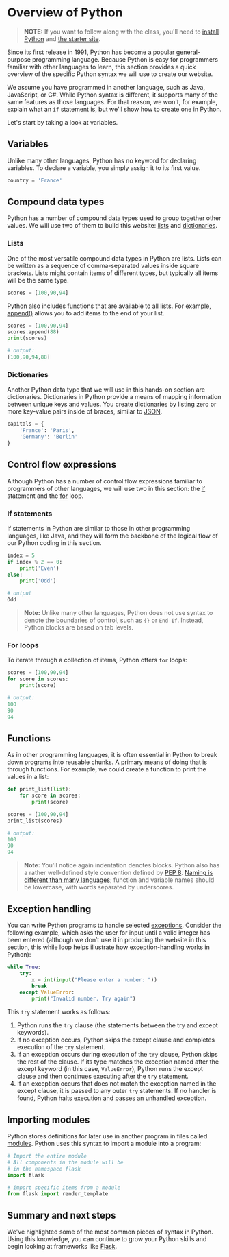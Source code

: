 # Overview of Python

> **NOTE:** If you want to follow along with the class, you'll need to [install Python](./install-python.md) and [the starter site](./install-starter.md).

Since its first release in 1991, Python has become a popular general-purpose programming language. Because Python is easy for programmers familiar with other languages to learn, this section provides a quick overview of the specific Python syntax we will use to create our website.

We assume you have programmed in another language, such as Java, JavaScript, or C#. While Python syntax is different, it supports many of the same features as those languages. For that reason, we won't, for example, explain what an `if` statement is, but we'll show how to create one in Python.

Let's start by taking a look at variables.

## Variables

Unlike many other languages, Python has no keyword for declaring variables. To declare a variable, you simply assign it to its first value.

``` Python
country = 'France'
```

## Compound data types

Python has a number of compound data types used to group together other values. We will use two of them to build this website: [lists](https://docs.python.org/3.7/library/stdtypes.html#typesseq-list) and [dictionaries](https://docs.python.org/3.7/library/stdtypes.html#mapping-types-dict).

### Lists

One of the most versatile compound data types in Python are lists. Lists can be written as a sequence of comma-separated values inside square brackets. Lists might contain items of different types, but typically all items will be the same type.

``` python
scores = [100,90,94]
```

Python also includes functions that are available to all lists. For example, [append()](https://docs.python.org/3.7/tutorial/datastructures.html) allows you to add items to the end of your list.

``` python
scores = [100,90,94]
scores.append(88)
print(scores)

# output:
[100,90,94,88]
```

### Dictionaries

Another Python data type that we will use in this hands-on section are dictionaries. Dictionaries in Python provide a means of mapping information between unique keys and values. You create dictionaries by listing zero or more key-value pairs inside of braces, similar to [JSON](https://en.wikipedia.org/wiki/JSON).

``` python
capitals = {
    'France': 'Paris',
    'Germany': 'Berlin'
}
```

## Control flow expressions

Although Python has a number of control flow expressions familiar to programmers of other languages, we will use two in this section: the [if](https://docs.python.org/3/tutorial/controlflow.html#if-statements) statement and the [for](https://docs.python.org/3/tutorial/controlflow.html#for-statements) loop.

### If statements

If statements in Python are similar to those in other programming languages, like Java, and they will form the backbone of the logical flow of our Python coding in this section.

``` python
index = 5
if index % 2 == 0:
    print('Even')
else:
    print('Odd')

# output
Odd
```

> **Note:** Unlike many other languages, Python does not use syntax to denote the boundaries of control, such as `{}` or `End If`. Instead, Python blocks are based on tab levels.

### For loops

To iterate through a collection of items, Python offers `for` loops:

``` python
scores = [100,90,94]
for score in scores:
    print(score)

# output:
100
90
94
```

## Functions

As in other programming languages, it is often essential in Python to break down programs into reusable chunks. A primary means of doing that is through functions. For example, we could create a function to print the values in a list:

``` python
def print_list(list):
    for score in scores:
        print(score)

scores = [100,90,94]
print_list(scores)

# output:
100
90
94
```

> **Note:** You'll notice again indentation denotes blocks. Python also has a rather well-defined style convention defined by [PEP 8](https://www.python.org/dev/peps/pep-0008/). [Naming is different than many languages](https://www.python.org/dev/peps/pep-0008/#function-and-variable-names); function and variable names should be lowercase, with words separated by underscores.

## Exception handling

You can write Python programs to handle selected [exceptions](https://docs.python.org/3/tutorial/errors.html). Consider the following example, which asks the user for input until a valid integer has been entered (although we don’t use it in producing the website in this section, this while loop helps illustrate how exception-handling works in Python):

``` python
while True:
    try:
        x = int(input("Please enter a number: "))
        break
    except ValueError:
        print("Invalid number. Try again")
```

This `try` statement works as follows:

1. Python runs the `try` clause (the statements between the try and except keywords).
2. If no exception occurs, Python skips the except clause and completes execution of the `try` statement.
3. If an exception occurs during execution of the `try` clause, Python skips the rest of the clause. If its type matches the exception named after the except keyword (in this case, `ValueError`), Python runs the except clause and then continues executing after the `try` statement.
4. If an exception occurs that does not match the exception named in the except clause, it is passed to any outer `try` statements. If no handler is found, Python halts execution and passes an unhandled exception.

## Importing modules

Python stores definitions for later use in another program in files called [modules](https://docs.python.org/3/tutorial/modules.html). Python uses this syntax to import a module into a program:

``` python
# Import the entire module
# All components in the module will be
# in the namespace flask
import flask

# import specific items from a module
from flask import render_template
```

## Summary and next steps

We've highlighted some of the most common pieces of syntax in Python. Using this knowledge, you can continue to grow your Python skills and begin looking at frameworks like [Flask](./intro-flask.md).
